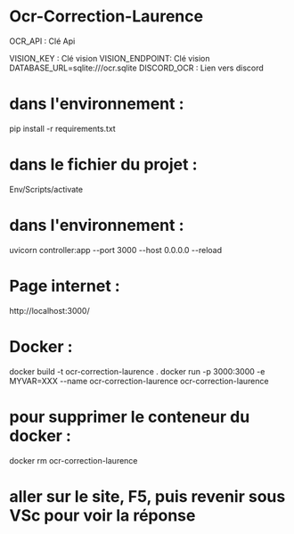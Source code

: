 # Ocr-Correction-Laurence

OCR_API : Clé Api

VISION_KEY : Clé vision
VISION_ENDPOINT: Clé vision
DATABASE_URL=sqlite:///ocr.sqlite 
DISCORD_OCR : Lien vers discord

# dans l'environnement :
pip install -r requirements.txt

# dans le fichier du projet :
Env/Scripts/activate

# dans l'environnement :
 uvicorn controller:app --port 3000 --host 0.0.0.0 --reload
 # Page internet :
 http://localhost:3000/

 # Docker :
docker build -t ocr-correction-laurence .
docker run -p 3000:3000 -e MYVAR=XXX --name ocr-correction-laurence ocr-correction-laurence

# pour supprimer le conteneur du docker :
docker rm ocr-correction-laurence
# aller sur le site, F5, puis revenir sous VSc pour voir la réponse
